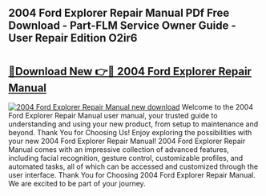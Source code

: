 ## 2004 Ford Explorer Repair Manual PDf Free Download - Part-FLM Service Owner Guide - User Repair Edition O2ir6

# <h2><a href="http://bc12415.oget.top/?id=2004+Ford+Explorer+Repair+Manual">🔗Download New 👉🔴 2004 Ford Explorer Repair Manual</a></h2>

[![2004 Ford Explorer Repair Manual new download](https://i.imgur.com/5g1atiW.png)](http://bc12415.oget.top/?id=2004+Ford+Explorer+Repair+Manual)
Welcome to the 2004 Ford Explorer Repair Manual user manual, your trusted guide to understanding and using your new product, from setup to maintenance and beyond. Thank You for Choosing Us! Enjoy exploring the possibilities with your new 2004 Ford Explorer Repair Manual! 2004 Ford Explorer Repair Manual comes with an impressive collection of advanced features, including facial recognition, gesture control, customizable profiles, and automated tasks, all of which can be accessed and customized through the user interface. Thank You for Choosing 2004 Ford Explorer Repair Manual. We are excited to be part of your journey.
